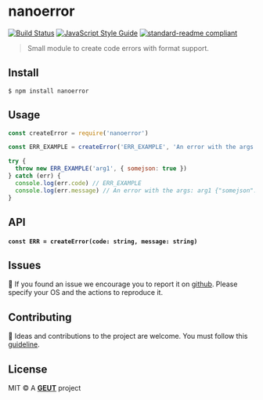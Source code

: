 # nanoerror

[![Build Status](https://travis-ci.com/geut/nanoerror.svg?branch=master)](https://travis-ci.com/geut/nanoerror)
[![JavaScript Style Guide](https://img.shields.io/badge/code_style-standard-brightgreen.svg)](https://standardjs.com)
[![standard-readme compliant](https://img.shields.io/badge/readme%20style-standard-brightgreen.svg?style=flat-square)](https://github.com/RichardLitt/standard-readme)

> Small module to create code errors with format support.

## <a name="install"></a> Install

```
$ npm install nanoerror
```

## <a name="usage"></a> Usage

```javascript
const createError = require('nanoerror')

const ERR_EXAMPLE = createError('ERR_EXAMPLE', 'An error with the args: %s %j')

try {
  throw new ERR_EXAMPLE('arg1', { somejson: true })
} catch (err) {
  console.log(err.code) // ERR_EXAMPLE
  console.log(err.message) // An error with the args: arg1 {"somejson": true}
}
```

## API

#### `const ERR = createError(code: string, message: string)`

## <a name="issues"></a> Issues

:bug: If you found an issue we encourage you to report it on [github](https://github.com/geut/nanoerror/issues). Please specify your OS and the actions to reproduce it.

## <a name="contribute"></a> Contributing

:busts_in_silhouette: Ideas and contributions to the project are welcome. You must follow this [guideline](https://github.com/geut/nanoerror/blob/master/CONTRIBUTING.md).

## License

MIT © A [**GEUT**](http://geutstudio.com/) project
